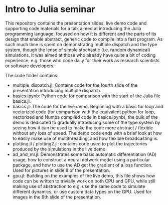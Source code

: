 # Intro to Julia seminar

This repository contains the presentation slides, live demo code and supporting code materials for a talk aimed at introducing the Julia programming language, focused on how it is different and the parts of its design that enable abstract, generic code to compile into a fast program. As such much time is spent on demonstrating multiple dispatch and the type system, though the lense of simple stochastic (i.e. random dynamical) simulations. It was aimed at those who already have quite a bit of coding experience, e.g. those who code daily for their work as research scientists or software developers.

The code folder contains:
* multiple_dispatch.jl: Contains code for the fourth slide of the presentation introducing multiple dispatch.
* basics.ipynb: Python code for comparison with the start of the Julia file basics.jl.
* basics.jl: The code for the live demo. Beginning with a basic for loop and vectorized code (for comparison with the equivalent python for loop, vectorized and Numba compiled code in basics.ipynb), the bulk of the demo is dedicated to gradually introducing some of the type system by seeing how it can be used to make the code more abstract / flexible without any loss of speed. The demo code ends with a brief look at how to easily make use of multithreading, and how flexible broadcasting is.
* plotting.jl / plotting2.jl: contains code used to plot the trajectories produced by the simulations in the live demo.
* ad_and_ml.jl: Demonstrates some basic automatic differentiation (AD) usage, how to construct a neural network model using a particular package, and how to use the AD get the gradient of a loss function. Used for pictures in slide 8 of the presentation.
* gpu.jl: Building on the examples of the live demo, this file shows how code can be written to trivially work on both CPU and GPU, while still making use of abstraction to e.g. use the same code to simulate different dynamics, or use custom data types on the GPU. Used for images in the 9th slide of the presentation.
